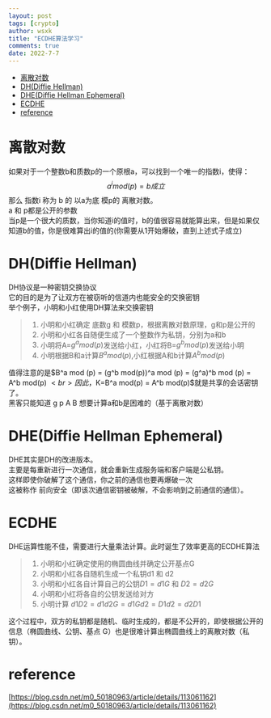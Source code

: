```yaml
---
layout: post
tags: [crypto]
author: wsxk
title: "ECDHE算法学习"
comments: true
date: 2022-7-7
---
```


<head>
    <script src="https://cdn.mathjax.org/mathjax/latest/MathJax.js?config=TeX-AMS-MML_HTMLorMML" type="text/javascript"></script>
    <script type="text/x-mathjax-config">
        MathJax.Hub.Config({
            tex2jax: {
            skipTags: ['script', 'noscript', 'style', 'textarea', 'pre'],
            inlineMath: [['$','$']]
            }
        });
    </script>
</head>

- [离散对数](#离散对数)
- [DH(Diffie Hellman)](#dhdiffie-hellman)
- [DHE(Diffie Hellman Ephemeral)](#dhediffie-hellman-ephemeral)
- [ECDHE](#ecdhe)
- [reference](#reference)

# 离散对数<br>
如果对于一个整数b和质数p的一个原根a，可以找到一个唯一的指数i，使得：
$$
a^i mod(p) =b 成立
$$
那么 指数i 称为 b 的 以a为底 模p的 离散对数。<br>
a 和 p都是公开的参数<br>
当p是一个很大的质数，当你知道i的值时，b的值很容易就能算出来，但是如果仅知道b的值，你是很难算出i的值的(你需要从1开始爆破，直到上述式子成立)

# DH(Diffie Hellman)<br>
DH协议是一种密钥交换协议<br>
它的目的是为了让双方在被窃听的信道内也能安全的交换密钥<br>
举个例子，小明和小红使用DH算法来交换密钥<br>
> 1. 小明和小红确定 底数g 和 模数p，根据离散对数原理，g和p是公开的
> 2. 小明和小红各自随便生成了一个整数作为私钥，分别为a和b
> 3. 小明将A=$g^a mod (p)$发送给小红，小红将B=$g^bmod(p)$发送给小明
> 4. 小明根据B和a计算$B^amod (p)$,小红根据A和b计算$A^bmod (p)$

值得注意的是$B^a mod (p) = (g^b mod(p))^a mod (p) = (g^a)^b mod (p) = A^b mod(p) $<br>
因此，$K=B^a mod(p) = A^b mod(p)$就是共享的会话密钥了。<br>
黑客只能知道 g p A B 想要计算a和b是困难的（基于离散对数）<br>
# DHE(Diffie Hellman Ephemeral)<br>
DHE其实是DH的改进版本。<br>
主要是每重新进行一次通信，就会重新生成服务端和客户端是公私钥。<br>
这样即使你破解了这个通信，你之前的通信也要再爆破一次<br>
这被称作 前向安全（即该次通信密钥被破解，不会影响到之前通信的通信）。<br>
# ECDHE<br>
DHE运算性能不佳，需要进行大量乘法计算。此时诞生了效率更高的ECDHE算法<br>
> 1. 小明和小红确定使用的椭圆曲线并确定公开基点G
> 2. 小明和小红各自随机生成一个私钥d1 和 d2
> 3. 小明和小红各自计算自己的公钥$D1=d1G$ 和 $D2=d2G$
> 4. 小明和小红将各自的公钥发送给对方
> 5. 小明计算 $d1D2=d1d2G=d1Gd2=D1d2=d2D1$

这个过程中，双方的私钥都是随机、临时生成的，都是不公开的，即使根据公开的信息（椭圆曲线、公钥、基点 G）也是很难计算出椭圆曲线上的离散对数（私钥）。

# reference<br>
[https://blog.csdn.net/m0_50180963/article/details/113061162](https://blog.csdn.net/m0_50180963/article/details/113061162)